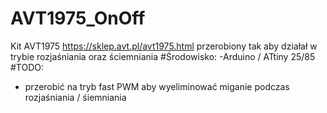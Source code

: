 # AVT1975_OnOff
Kit AVT1975 https://sklep.avt.pl/avt1975.html przerobiony tak aby działał w trybie rozjaśniania oraz ściemniania
#Środowisko:
-Arduino / ATtiny 25/85
#TODO:
- przerobić na tryb fast PWM aby wyeliminować miganie podczas rozjaśniania / śiemniania
